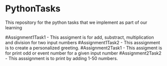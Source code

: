 # PythonTasks
This repository for the python tasks that we implement as  part of our learning

#Assignment1Task1 - This assigment is for add, substract, multiplication and division for two input numbers
#Assignment1Task2 - This asssignment is to create a personalized greeting.
#Assignment2Task1 - This assigment is for print odd or event number for a given input number
#Assignment2Task2 - This asssignment is to print by adding 1-50 numbers.


